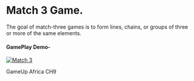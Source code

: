 # Match 3 Game.

The goal of match-three games is to form lines, chains, or groups of three or more of the same elements.

#### GamePlay Demo-
[![Match 3](https://user-images.githubusercontent.com/43764423/198632453-86f8b3c5-52ce-4d3c-b486-ad86d94ee913.png)](https://drive.google.com/file/d/1X5pN20WFwuKmlTI7I9w6cN6VozHZlfLF/view?usp=sharing)

 GameUp Africa CH9
